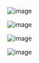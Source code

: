 ![image](https://github.com/UselessAaka/TryHackMe-Advent-Of-Cyber/assets/148384618/a4036388-fd9c-44cb-8e70-2317108ed12d)


![image](https://github.com/UselessAaka/TryHackMe-Advent-Of-Cyber/assets/148384618/c6da698d-8a1f-4e23-b7fe-9edb10a1e49c)

![image](https://github.com/UselessAaka/TryHackMe-Advent-Of-Cyber/assets/148384618/d14a9c20-49da-448e-985c-e11720bd3831)

![image](https://github.com/UselessAaka/TryHackMe-Advent-Of-Cyber/assets/148384618/7d8637d4-3354-4198-a6d9-c3f1e9dcdbf4)
